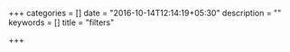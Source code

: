 +++
categories = []
date = "2016-10-14T12:14:19+05:30"
description = ""
keywords = []
title = "filters"

+++

